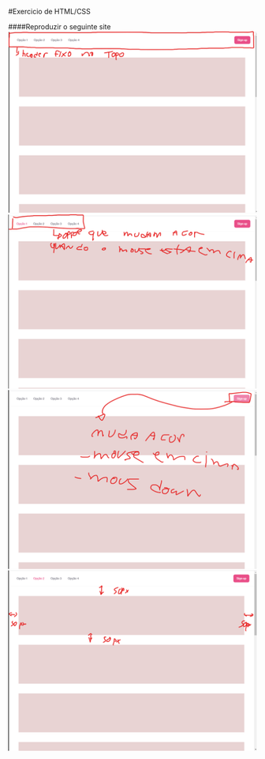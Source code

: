 #Exercicio de HTML/CSS

####Reproduzir o seguinte site
![alt text](../exercicio_1/assets/header%20fixo%20no%20topo.png "Logo Title Text 1")
![alt text](../exercicio_1/assets/opções%20que%20muda%20a%20cor%20quando%20o%20mouse%20esta%20em%20cima.png "Logo Title Text 1")
![alt text](../exercicio_1/assets/Opção%20que%20muda%20a%20cor%20quando%20o%20mouse%20esta%20em%20cima%20e%20quando%20o%20segura%20o%20click.png "Logo Title Text 1")
![alt text](../exercicio_1/assets/Lista%20de%20opções.png "Logo Title Text 1")
